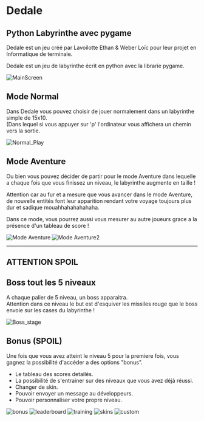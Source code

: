 # Dedale
## Python Labyrinthe avec pygame

Dedale est un jeu créé par Lavoilotte Ethan & Weber Loïc pour leur projet en Informatique de terminale.

Dedale est un jeu de labyrinthe écrit en python avec la librarie pygame.

![MainScreen](screenshot/MainScreen.png)

## Mode Normal

Dans Dedale vous pouvez choisir de jouer normalement dans un labyrinthe simple de 15x10.  
(Dans lequel si vous appuyer sur 'p' l'ordinateur vous affichera un chemin vers la sortie.  

![Normal_Play](screenshot/Normal.png)

## Mode Aventure

Ou bien vous pouvez décider de partir pour le mode Aventure dans lequelle a chaque fois que vous finissez un niveau, le labyrinthe augmente en taille !

Attention car au fur et a mesure que vous avancer dans le mode Aventure, de nouvelle entités font leur apparition rendant votre voyage toujours plus dur et sadique mouahhahahahahaha.  

Dans ce mode, vous pourrez aussi vous mesurer au autre joueurs grace a la présence d'un tableau de score !

![Mode Aventure](screenshot/Adventure.png)
![Mode Aventure2](screenshot/Adventure2.png)

---
**ATTENTION SPOIL**
---

## Boss tout les 5 niveaux

A chaque palier de 5 niveau, un boss apparaitra.    
Attention dans ce niveau le but est d'esquiver les missiles rouge que 
le boss envoie sur les cases du labyrinthe !  

![Boss_stage](screenshot/boss.png)

## Bonus (SPOIL)

Une fois que vous avez atteint le niveau 5 pour la premiere fois, vous gagnez la possibilité d'accéder a des options "bonus".  

- Le tableau des scores detailés.
- La possibilité de s'entrainer sur des niveaux que vous avez déjà réussi.
- Changer de skin.
- Pouvoir envoyer un message au développeurs.
- Pouvoir personnaliser votre propre niveau.

![bonus](screenshot/Bonus.png)
![leaderboard](screenshot/leaderboard.png)
![training](screenshot/training.png)
![skins](screenshot/skins.png)
![custom](screenshot/custom.png)





